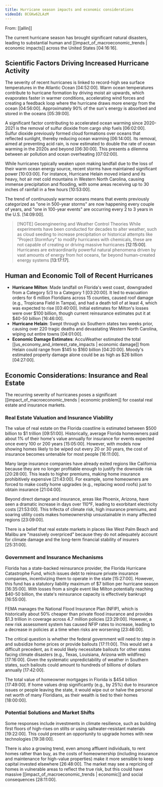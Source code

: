 ```yaml
---
title: Hurricane season impacts and economic considerations
videoId: 8CGKw62LAzM
---
```


From: [[allin]] <br/> 

The current hurricane season has brought significant natural disasters, leading to substantial human and [[impact_of_macroeconomic_trends | economic impacts]] across the United States <a class="yt-timestamp" data-t="04:16:16">[04:16:16]</a>.

## Scientific Factors Driving Increased Hurricane Activity

The severity of recent hurricanes is linked to record-high sea surface temperatures in the Atlantic Ocean <a class="yt-timestamp" data-t="04:52:00">[04:52:00]</a>. Warm ocean temperatures contribute to hurricane formation by driving moist air upwards, which evaporates faster in warmer conditions, accelerating wind forces and creating a feedback loop where the hurricane draws more energy from the ocean <a class="yt-timestamp" data-t="04:56:00">[04:56:00]</a>. Approximately 90% of the sun's energy is absorbed and stored in the oceans <a class="yt-timestamp" data-t="05:39:00">[05:39:00]</a>.

A significant factor contributing to accelerated ocean warming since 2020-2021 is the removal of sulfur dioxide from cargo ship fuels <a class="yt-timestamp" data-t="06:02:00">[06:02:00]</a>. Sulfur dioxide previously formed cloud formations over oceans that reflected sunlight, thereby reducing ocean warming <a class="yt-timestamp" data-t="06:14:00">[06:14:00]</a>. Its removal, aimed at preventing acid rain, is now estimated to double the rate of ocean warming in the 2020s and beyond <a class="yt-timestamp" data-t="06:30:00">[06:30:00]</a>. This presents a dilemma between air pollution and ocean overheating <a class="yt-timestamp" data-t="07:02:00">[07:02:00]</a>.

While hurricanes typically weaken upon making landfall due to the loss of their warm ocean energy source, recent storms have maintained significant power <a class="yt-timestamp" data-t="10:03:00">[10:03:00]</a>. For instance, Hurricane Helain moved inland and its heavy, hot air met cold mountains in Western North Carolina, causing immense precipitation and flooding, with some areas receiving up to 30 inches of rainfall in a few hours <a class="yt-timestamp" data-t="10:53:00">[10:53:00]</a>.

The trend of continuously warmer oceans means that events previously categorized as "one in 500-year storms" are now happening every couple of years, and "one in 100-year events" are occurring every 2 to 3 years in the U.S. <a class="yt-timestamp" data-t="14:09:00">[14:09:00]</a>.

> [!NOTE] Geoengineering and Weather Control Theories
> While experiments have been conducted for decades to alter weather, such as cloud seeding to increase precipitation or historical attempts like "Project Stormfury" to modify hurricanes with chemicals, these are not capable of creating or driving massive hurricanes <a class="yt-timestamp" data-t="12:15:00">[12:15:00]</a>. Hurricanes are extraordinarily powerful natural phenomena driven by vast amounts of energy from hot oceans, far beyond human-created energy systems <a class="yt-timestamp" data-t="13:17:00">[13:17:17]</a>.

## Human and Economic Toll of Recent Hurricanes

*   **Hurricane Milton**: Made landfall on Florida's west coast, downgraded from a Category 5/3 to a Category 1 <a class="yt-timestamp" data-t="03:20:00">[03:20:00]</a>. It led to evacuation orders for 6 million Floridians across 15 counties, caused roof damage (e.g., Tropicana Field in Tampa), and had a death toll of at least 4, which was expected to rise <a class="yt-timestamp" data-t="03:40:00">[03:40:00]</a>. Initial estimates for Milton's losses were over $100 billion, though current reinsurance estimates put it at $40-50 billion <a class="yt-timestamp" data-t="16:46:00">[16:46:00]</a>.
*   **Hurricane Helain**: Swept through six Southern states two weeks prior, causing over 220 tragic deaths and devastating Western North Carolina, wiping out entire towns <a class="yt-timestamp" data-t="04:01:00">[04:01:00]</a>.
*   **Economic Damage Estimates**: AccuWeather estimated the total [[us_economy_and_interest_rate_impacts | economic damage]] from Helain could range from $145 to $160 billion <a class="yt-timestamp" data-t="04:20:00">[04:20:00]</a>. Moody's estimated property damage alone could be as high as $26 billion <a class="yt-timestamp" data-t="04:27:00">[04:27:00]</a>.

## Economic Considerations: Insurance and Real Estate

The recurring severity of hurricanes poses a significant [[impact_of_macroeconomic_trends | economic problem]] for coastal real estate and insurance markets.

### Real Estate Valuation and Insurance Viability
The value of real estate on the Florida coastline is estimated between $500 billion to $1 trillion <a class="yt-timestamp" data-t="09:51:00">[09:51:00]</a>. Historically, average Florida homeowners paid about 1% of their home's value annually for insurance for events expected once every 100 or 200 years <a class="yt-timestamp" data-t="15:05:00">[15:05:00]</a>. However, with models now showing homes likely to be wiped out every 20 or 30 years, the cost of insurance becomes untenable for most people <a class="yt-timestamp" data-t="16:11:00">[16:11:00]</a>.

Many large insurance companies have already exited regions like California because they are no longer profitable enough to justify the downside risk <a class="yt-timestamp" data-t="20:28:00">[20:28:00]</a>. This leads to higher premiums, making home insurance prohibitively expensive <a class="yt-timestamp" data-t="21:43:00">[21:43:00]</a>. For example, some homeowners are forced to make costly home upgrades (e.g., replacing wood roofs) just to obtain insurance <a class="yt-timestamp" data-t="21:04:00">[21:04:00]</a>.

Beyond direct damage and insurance, areas like Phoenix, Arizona, have seen a dramatic increase in days over 110°F, leading to exorbitant electricity costs <a class="yt-timestamp" data-t="21:53:00">[21:53:00]</a>. This trifecta of climate risk, high insurance premiums, and soaring utility costs makes homeownership unsustainable in many affected regions <a class="yt-timestamp" data-t="23:09:00">[23:09:00]</a>.

There is a belief that real estate markets in places like West Palm Beach and Malibu are "massively overpriced" because they do not adequately account for climate damage and the long-term financial stability of insurers <a class="yt-timestamp" data-t="25:31:00">[25:31:00]</a>.

### Government and Insurance Mechanisms
Florida has a state-backed reinsurance provider, the Florida Hurricane Catastrophe Fund, which issues debt to reinsure private insurance companies, incentivizing them to operate in the state <a class="yt-timestamp" data-t="15:27:00">[15:27:00]</a>. However, this fund has a statutory liability maximum of $7 billion per hurricane season <a class="yt-timestamp" data-t="16:35:00">[16:35:00]</a>. With losses from a single event like Milton potentially reaching $40-50 billion, the state's reinsurance capacity is effectively bankrupt <a class="yt-timestamp" data-t="16:55:00">[16:55:00]</a>.

FEMA manages the National Flood Insurance Plan (NFIP), which is historically about 50% cheaper than private flood insurance and provides $1.3 trillion in coverage across 4.7 million policies <a class="yt-timestamp" data-t="23:29:00">[23:29:00]</a>. However, a new risk assessment system has caused NFIP rates to increase, leading to a decrease in policies at a time when risks are worsening <a class="yt-timestamp" data-t="23:46:00">[23:46:00]</a>.

The critical question is whether the federal government will need to step in and subsidize home prices or provide bailouts <a class="yt-timestamp" data-t="17:11:00">[17:11:00]</a>. This would set a difficult precedent, as it would likely necessitate bailouts for other states facing climate disasters (e.g., Texas, Louisiana, Arizona with wildfires) <a class="yt-timestamp" data-t="17:16:00">[17:16:00]</a>. Given the systematic unpredictability of weather in Southern states, such bailouts could amount to hundreds of billions of dollars annually <a class="yt-timestamp" data-t="17:42:00">[17:42:00]</a>.

The total value of homeowner mortgages in Florida is $454 billion <a class="yt-timestamp" data-t="17:49:00">[17:49:00]</a>. If home values drop significantly (e.g., by 25%) due to insurance issues or people leaving the state, it would wipe out or halve the personal net worth of many Floridians, as their wealth is tied to their homes <a class="yt-timestamp" data-t="18:00:00">[18:00:00]</a>.

### Potential Solutions and Market Shifts
Some responses include investments in climate resilience, such as building first floors of high-rises on stilts or using saltwater-resistant materials <a class="yt-timestamp" data-t="19:22:00">[19:22:00]</a>. This could present an opportunity to upgrade homes with new technologies <a class="yt-timestamp" data-t="19:38:00">[19:38:00]</a>.

There is also a growing trend, even among affluent individuals, to rent homes rather than buy, as the costs of homeownership (including insurance and maintenance for high-value properties) make it more sensible to keep capital invested elsewhere <a class="yt-timestamp" data-t="26:48:00">[26:48:00]</a>. The market may see a repricing of homes in vulnerable areas to reflect the true risk, but this could have massive [[impact_of_macroeconomic_trends | economic]] and social consequences <a class="yt-timestamp" data-t="28:11:00">[28:11:00]</a>.